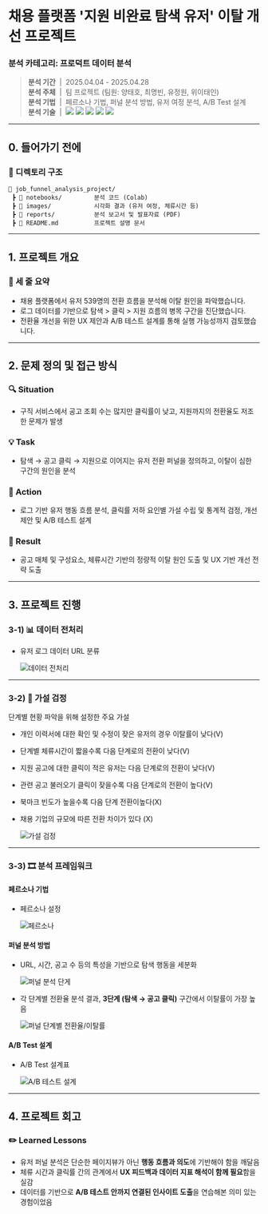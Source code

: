 # 채용 플랫폼 '지원 비완료 탐색 유저' 이탈 개선 프로젝트

### 분석 카테고리: 프로덕트 데이터 분석
> **분석 기간** &nbsp;|&nbsp;  2025.04.04 - 2025.04.28 <br/>
> **분석 주체** &nbsp;|&nbsp;  팀 프로젝트 (팀원: 양태호, 최명빈, 유정원, 위이태인) <br/>
> **분석 기법** &nbsp;|&nbsp;  페르소나 기법, 퍼널 분석 방법, 유저 여정 분석, A/B Test 설계 <br/>
> **분석 기술** &nbsp;|&nbsp;  <img src="https://img.shields.io/badge/Python-3776AB?style=flat-square&logo=Python&logoColor=white"/> <img src="https://img.shields.io/badge/Pandas-150458?style=flat-square&logo=pandas&logoColor=white"/> <img src="https://img.shields.io/badge/Numpy-013243?style=flat-square&logo=numpy&logoColor=white"/> <img src="https://img.shields.io/badge/Matplotlib-004D7A?style=flat-square&logo=matplotlib&logoColor=white"/> <img src="https://img.shields.io/badge/Seaborn-5A5AA5?style=flat-square&logo=python&logoColor=white"/> <br/> 

---

## 0. 들어가기 전에

### 📂 디렉토리 구조

```plaintext
📁 job_funnel_analysis_project/
 ┣ 📁 notebooks/         분석 코드 (Colab)
 ┣ 📁 images/            시각화 결과 (유저 여정, 체류시간 등)
 ┣ 📁 reports/           분석 보고서 및 발표자료 (PDF)
 ┣ 📄 README.md          프로젝트 설명 문서
```

---

## 1. 프로젝트 개요

### 📌 세 줄 요약
- 채용 플랫폼에서 유저 539명의 전환 흐름을 분석해 이탈 원인을 파악했습니다.  
- 로그 데이터를 기반으로 탐색 > 클릭 > 지원 흐름의 병목 구간을 진단했습니다.  
- 전환율 개선을 위한 UX 제안과 A/B 테스트 설계를 통해 실행 가능성까지 검토했습니다.  

---

## 2. 문제 정의 및 접근 방식

### 🔍 Situation
- 구직 서비스에서 공고 조회 수는 많지만 클릭률이 낮고, 지원까지의 전환율도 저조한 문제가 발생  

### 💡 Task  
- 탐색 → 공고 클릭 → 지원으로 이어지는 유저 전환 퍼널을 정의하고, 이탈이 심한 구간의 원인을 분석  

### 🏃 Action
- 로그 기반 유저 행동 흐름 분석, 클릭률 저하 요인별 가설 수립 및 통계적 검정, 개선 제안 및 A/B 테스트 설계  

### 🚀 Result
- 공고 매체 및 구성요소, 체류시간 기반의 정량적 이탈 원인 도출 및 UX 기반 개선 전략 도출

---

## 3. 프로젝트 진행

### 3-1) 📊 데이터 전처리

- 유저 로그 데이터 URL 분류

  ![데이터 전처리](images/user_log.png)

---

### 3-2) 🧪 가설 검정

단계별 현황 파악을 위해 설정한 주요 가설
- 개인 이력서에 대한 확인 및 수정이 잦은 유저의 경우 이탈률이 낮다(V)
- 단계별 체류시간이 짧을수록 다음 단계로의 전환이 낮다(V)
- 지원 공고에 대한 클릭이 적은 유저는 다음 단계로의 전환이 낮다(V)
- 관련 공고 불러오기 클릭이 잦을수록 다음 단계로의 전환이 높다(V)
- 북마크 빈도가 높을수록 다음 단계 전환이높다(X)
- 채용 기업의 규모에 따른 전환 차이가 있다 (X)

  ![가설 검정](images/hypothesis_test_results.png)

---

### 3-3) 🎞️ 분석 프레임워크 

#### 페르소나 기법
- 페르소나 설정

  ![페르소나](images/persona.png)

#### 퍼널 분석 방법
- URL, 시간, 공고 수 등의 특성을 기반으로 탐색 행동을 세분화

  ![퍼널 분석 단게](images/funnel_step.png)

- 각 단계별 전환율 분석 결과, **3단계 (탐색 → 공고 클릭)** 구간에서 이탈률이 가장 높음

  ![퍼널 단계별 전환율/이탈률](images/funnel_conversion_rate.png)

#### A/B Test 설계
- A/B Test 설계표

  ![A/B 테스트 설계](images/ab_test_plan.png)

---

## 4. 프로젝트 회고
### ✏️ Learned Lessons
- 유저 퍼널 분석은 단순한 페이지뷰가 아닌 **행동 흐름과 의도**에 기반해야 함을 깨달음  
- 체류 시간과 클릭률 간의 관계에서 **UX 피드백과 데이터 지표 해석이 함께 필요**함을 실감  
- 데이터를 기반으로 **A/B 테스트 안까지 연결된 인사이트 도출**을 연습해본 의미 있는 경험이었음  
